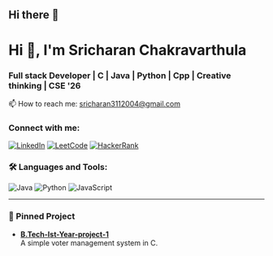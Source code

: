 ## Hi there 👋




# Hi 👋, I'm Sricharan Chakravarthula

### Full stack Developer | C | Java | Python | Cpp | Creative thinking | CSE '26

📫 How to reach me: [sricharan3112004@gmail.com](mailto:sricharan3112004@gmail.com)

### Connect with me:
[![LinkedIn](https://img.shields.io/badge/-LinkedIn-blue?style=flat-square&logo=linkedin)](https://www.linkedin.com/in/sricharan-chakravarthula-3ba109253/)
[![LeetCode](https://img.shields.io/badge/-LeetCode-FFA116?style=flat-square&logo=LeetCode&logoColor=black)](https://leetcode.com/u/sricharan_chakravarthula/)
[![HackerRank](https://img.shields.io/badge/-HackerRank-2EC866?style=flat-square&logo=HackerRank&logoColor=white)](https://www.hackerrank.com/profile/sricharan3112004)


### 🛠 Languages and Tools:
![Java](https://img.shields.io/badge/Java-ED8B00?style=flat&logo=java&logoColor=white)
![Python](https://img.shields.io/badge/Python-3776AB?style=flat&logo=python&logoColor=white)
![JavaScript](https://img.shields.io/badge/JavaScript-F7DF1E?style=flat&logo=javascript&logoColor=black)
<!-- Add more badges as needed -->

---

### 🔧 Pinned Project
- **[B.Tech-Ist-Year-project-1](https://github.com/sricharanchakravarthula/VOTER-MANAGEMENT-SYSTEM)**  
  A simple voter management system in C.

